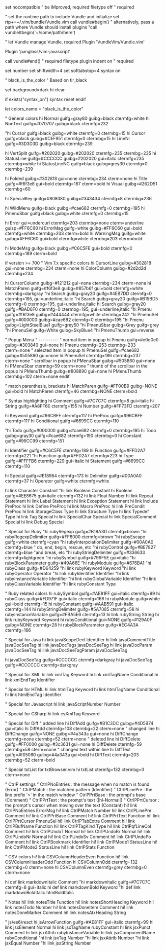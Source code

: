 set nocompatible              " be iMproved, required
filetype off                  " required

" set the runtime path to include Vundle and initialize
set rtp+=~/.vim/bundle/Vundle.vim
call vundle#begin()
" alternatively, pass a path where Vundle should install plugins
"call vundle#begin('~/some/path/here')

" let Vundle manage Vundle, required
Plugin 'VundleVim/Vundle.vim'

Plugin 'pangloss/vim-javascript'

call vundle#end()            " required
filetype plugin indent on    " required


set number
set shiftwidth=4
set softtabstop=4
syntax on

" black_is_the_color
" Based on tir_black

set background=dark
hi clear

if exists("syntax_on")
 syntax reset
endif

let colors_name = "black_is_the_color"

" General colors
hi Normal guifg=gray80 guibg=black ctermfg=white
hi NonText guifg=#070707 guibg=black ctermfg=232

"hi Cursor guifg=black guibg=white ctermfg=0 ctermbg=15
hi Cursor guifg=black guibg=#CEF951 ctermfg=0 ctermbg=15
hi LineNr guifg=#3D3D3D guibg=black ctermfg=239

hi VertSplit guifg=#202020 guibg=#202020 ctermfg=235 ctermbg=235
hi StatusLine guifg=#CCCCCC guibg=#202020 gui=italic ctermfg=235 ctermbg=white
hi StatusLineNC guifg=black guibg=grey30 ctermfg=0 ctermbg=239

hi Folded guibg=#302818 gui=none ctermbg=234 cterm=none
hi Title guifg=#f6f3e8 gui=bold ctermfg=187 cterm=bold
hi Visual guibg=#262D51 ctermbg=60

hi SpecialKey guifg=#808080 guibg=#343434 ctermfg=8 ctermbg=236

hi WildMenu guifg=black guibg=#cae682 ctermfg=0 ctermbg=195
hi PmenuSbar guifg=black guibg=white ctermfg=0 ctermbg=15

hi Error gui=undercurl ctermfg=203 ctermbg=none cterm=underline guisp=#FF6C60
hi ErrorMsg guifg=white guibg=#FF6C60 gui=bold ctermfg=white ctermbg=203 cterm=bold
hi WarningMsg guifg=white guibg=#FF6C60 gui=bold ctermfg=white ctermbg=203 cterm=bold

hi ModeMsg guifg=black guibg=#C6C5FE gui=bold ctermfg=0 ctermbg=189 cterm=bold

if version >= 700 " Vim 7.x specific colors
 hi CursorLine guibg=#302818 gui=none ctermbg=234 cterm=none
 hi ColorColumn guibg=#2d2d2d ctermbg=234

 hi CursorColumn guibg=#121212 gui=none ctermbg=234 cterm=none
 hi MatchParen guifg=#f6f3e8 guibg=#857b6f gui=bold ctermfg=white ctermbg=darkgray
 "hi Search guibg=gray20 guifg=#4EB7DD ctermfg=0 ctermbg=195, gui=underline,italic
 "hi Search guibg=gray20 guifg=#B15BD5 ctermfg=0 ctermbg=195, gui=underline,italic
 hi Search guibg=gray20 guifg=#BAD6F0 ctermfg=0 ctermbg=195, gui=underline,italic
 "hi Pmenu guifg=#f6f3e8 guibg=#444444 ctermfg=white ctermbg=242
 "hi PmenuSel guifg=#000000 guibg=#cae682 ctermfg=0 ctermbg=195
 "hi Pmenu        guibg=LightSteelBlue1 guifg=grey50
 "hi PmenuSbar    guibg=Grey guifg=grey
 "hi PmenuSel     guifg=White guibg=SkyBlue4
 "hi PmenuThumb   gui=reverse

  " Popup Menu
  " ----------
  " normal item in popup
  hi Pmenu            guifg=#e0e0e0           guibg=#303840           gui=none
  hi Pmenu            ctermfg=253             ctermbg=233             cterm=none
  " selected item in popup
  hi PmenuSel         guifg=#cae682           guibg=#505860           gui=none
  hi PmenuSel         ctermfg=186             ctermbg=237             cterm=none
  " scrollbar in popup
  hi PMenuSbar                                guibg=#505860           gui=none
  hi PMenuSbar                                ctermbg=59              cterm=none
  " thumb of the scrollbar in the popup
  hi PMenuThumb                               guibg=#808890           gui=none
  hi PMenuThumb                               ctermbg=102             cterm=none
endif

" match parenthesis, brackets
hi MatchParen       guifg=#FF00B9           guibg=NONE              gui=bold
hi MatchParen       ctermfg=46              ctermbg=NONE            cterm=bold

" Syntax highlighting
hi Comment guifg=#7C7C7C ctermfg=8 gui=italic
hi String guifg=#A8FF60 ctermfg=155
hi Number guifg=#FF73FD ctermfg=207

hi Keyword guifg=#96CBFE ctermfg=117
hi PreProc guifg=#96CBFE ctermfg=117
hi Conditional guifg=#6699CC ctermfg=110

"hi Todo guifg=#000000 guibg=#cae682 ctermfg=0 ctermbg=195
hi Todo guibg=gray30 guifg=#cae682 ctermfg=190 ctermbg=0
hi Constant guifg=#99CC99 ctermfg=151

hi Identifier guifg=#C6C5FE ctermfg=189
hi Function guifg=#FFD2A7 ctermfg=221
"hi Function guifg=#FFD2A7 ctermfg=223
hi Type guifg=#FFFFB6 ctermfg=229 gui=italic
hi Statement guifg=#6699CC ctermfg=110

hi Special guifg=#E18964 ctermfg=173
hi Delimiter guifg=#00A0A0 ctermfg=37
hi Operator guifg=white ctermfg=white

hi link Character Constant
"hi link Boolean Constant
hi Boolean guifg=#EE8675 gui=italic ctermfg=132
hi link Float Number
hi link Repeat Statement
hi link Label Statement
hi link Exception Statement
hi link Include PreProc
hi link Define PreProc
hi link Macro PreProc
hi link PreCondit PreProc
hi link StorageClass Type
hi link Structure Type
hi link Typedef Type
hi link Tag Special
hi link SpecialChar Special
hi link SpecialComment Special
hi link Debug Special

" Special for Ruby
"hi rubyRegexp guifg=#B18A3D ctermfg=brown
"hi rubyRegexpDelimiter guifg=#FF8000 ctermfg=brown
"hi rubyEscape guifg=white ctermfg=cyan
"hi rubyInterpolationDelimiter guifg=#00A0A0 ctermfg=blue
" do, end, begin, rescue, etc
"hi rubyControl guifg=#BE7827 ctermfg=blue "and break, etc
"hi rubyStringDelimiter guifg=#336633 ctermfg=lightgreen
"hi rubySymbol guifg=#799F5E gui=italic
"hi rubyBlockParameter           guifg=#49A66E
"hi rubyModule guifg=#676BA1
"hi rubyClass guifg=#D64259
"hi link rubyKeyword Keyword
"hi link rubyOperator Operator
"hi link rubyIdentifier Identifier
"hi link rubyInstanceVariable Identifier
"hi link rubyGlobalVariable Identifier
"hi link rubyClassVariable Identifier
"hi link rubyConstant Type

" Ruby related colors
hi rubySymbol           guifg=#AE81FF   gui=italic  ctermfg=99
hi rubyClass            guifg=#FD971F   gui=italic  ctermfg=166
hi rubyModule           guifg=white     gui=bold  ctermfg=15
hi rubyConstant         guifg=#AAB591   gui=italic  ctermfg=144
hi rubyStringDelimiter  guifg=#5A7085  ctermfg=58
hi rubyInstanceVariable guifg=#FBA5E6  ctermfg=13
hi link rubyString String
hi link rubyKeyword Keyword
hi rubyConditional                              gui=NONE                  guifg=#129A0F guibg=NONE  ctermfg=28
hi rubyBlockParameter           guifg=#EC4A3A  ctermfg=166

" Special for Java
hi link javaScopeDecl Identifier
hi link javaCommentTitle javaDocSeeTag
hi link javaDocTags javaDocSeeTag
hi link javaDocParam javaDocSeeTag
hi link javaDocSeeTagParam javaDocSeeTag

hi javaDocSeeTag guifg=#CCCCCC ctermfg=darkgray
hi javaDocSeeTag guifg=#CCCCCC ctermfg=darkgray

" Special for XML
hi link xmlTag Keyword
hi link xmlTagName Conditional
hi link xmlEndTag Identifier

" Special for HTML
hi link htmlTag Keyword
hi link htmlTagName Conditional
hi link htmlEndTag Identifier

" Special for Javascript
hi link javaScriptNumber Number

" Special for CSharp
hi link csXmlTag Keyword


" Special for Diff
" added line
hi DiffAdd          guifg=#B1C3DC           guibg=#4D5B74           gui=italic
hi DiffAdd          ctermfg=108             ctermbg=22              cterm=none
" changed line
hi DiffChange       guifg=NONE              guibg=#4a343a           gui=none
hi DiffChange       ctermfg=none              ctermbg=52              cterm=none
" deleted line
hi DiffDelete       guifg=#FF0000           guibg=#3c3631           gui=none
hi DiffDelete       ctermfg=59              ctermbg=58              cterm=none
" changed text within line
hi DiffText         guifg=#f05060           guibg=#4a343a           gui=bold
hi DiffText         ctermfg=203             ctermbg=52             cterm=bold

" Special txtList for txtBrowser.vim
hi txtList         ctermfg=132             ctermbg=0             cterm=none

" CtrlP settings
"    CtrlPNoEntries : the message when no match is found (Error)
"    CtrlPMatch     : the matched pattern (Identifier)
"    CtrlPLinePre   : the line prefix '>' in the match window
"    CtrlPPrtBase   : the prompt's base (Comment)
"    CtrlPPrtText   : the prompt's text (|hl-Normal|)
"    CtrlPPrtCursor : the prompt's cursor when moving over the text (Constant)
hi! link CtrlPNoEntries ErrorMsg
hi! link CtrlPMatch     Number
hi! link CtrlPLinePre   Comment
hi! link CtrlPPrtBase   Comment
hi! link CtrlPPrtText   Function
hi! link CtrlPPrtCursor PmenuSel
hi! link CtrlPTabExtra  Comment
hi! link CtrlPBufName   Function
hi! link CtrlPTagKind   Type
hi! link CtrlPqfLineCol Comment
hi! link CtrlPUndoT     Normal
hi! link CtrlPUndoBr    Normal
hi! link CtrlPUndoNr    Normal
hi! link CtrlPUndoSv    Comment
hi! link CtrlPUndoPo    Comment
hi! link CtrlPBookmark  Identifier
hi! link CtrlPMode1     StatusLine
hi! link CtrlPMode2     StatusLine
hi! link CtrlPStats     Function

" CSV colors
hi! link CSVColumnHeaderEven  Function
hi! link CSVColumnHeaderOdd  Function
hi CSVColumnOdd         ctermfg=132             ctermbg=0             cterm=none
hi CSVColumnEven         ctermfg=grey             ctermbg=0             cterm=none


hi def link markdownItalic                Comment
"hi markdownItalic guifg=#7C7C7C ctermfg=8 gui=italic
hi def link markdownBold                  Keyword
"hi def link markdownBoldItalic            htmlBoldItalic


" Notes
hi! link notesTitle Function
hi! link notesShortHeading Keyword
hi! link notesTodo Number
hi! link notesDoneItem Comment
hi! link notesDoneMarker Comment
hi! link notesAtxHeading String

" js/es6/react
hi jsArrowFunction           guifg=#AE81FF   gui=italic  ctermfg=99
hi link jsxElement Normal
hi link jsxTagName rubyConstant
hi link jsxPunct Comment
hi link jsxAttrib rubyInstanceVariable
hi link jsxComponentName rubyConditional
"hi link jsxTag Number
"hi link jsxAttrib Number
"hi link jsxEqual Number
"hi link jsxString Number
